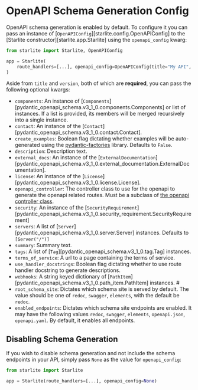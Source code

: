 # OpenAPI Schema Generation Config

OpenAPI schema generation is enabled by default. To configure it you can pass an instance of
[`OpenAPIConfig`][starlite.config.OpenAPIConfig] to the [Starlite constructor][starlite.app.Starlite]
using the `openapi_config` kwarg:

```python
from starlite import Starlite, OpenAPIConfig

app = Starlite(
    route_handlers=[...], openapi_config=OpenAPIConfig(title="My API", version="1.0.0")
)
```

Aside from `title` and `version`, both of which are **required**, you can pass the following optional kwargs:

- `components`: An instance of [`Components`][pydantic_openapi_schema.v3_1_0.components.Components] or list of instances.
  If a list is provided, its members will be merged recursively into a single instance.
- `contact`: An instance of the [`Contact`][pydantic_openapi_schema.v3_1_0.contact.Contact].
- `create_examples`: Boolean flag dictating whether examples will be auto-generated using
  the [pydantic-factories](https://github.com/starlite-api/pydantic-factories) library. Defaults to `False`.
- `description`: Description text.
- `external_docs`: An instance of
  the [`ExternalDocumentation`][pydantic_openapi_schema.v3_1_0.external_documentation.ExternalDocumentation].
- `license`: An instance of the [`License`][pydantic_openapi_schema.v3_1_0.license.License].
- `openapi_controller`: The controller class to use for the openapi to generate the openapi related routes. Must be a
  subclass of [the openapi controller class](3-openapi-controller.md).
- `security`: An instance of the [`SecurityRequirement`][pydantic_openapi_schema.v3_1_0.security_requirement.SecurityRequirement]
- `servers`: A list of [`Server`][pydantic_openapi_schema.v3_1_0.server.Server] instances. Defaults to `[Server("/")]`
- `summary`: Summary text.
- `tags`: A list of [`Tag`][pydantic_openapi_schema.v3_1_0.tag.Tag] instances.
- `terms_of_service`: A url to a page containing the terms of service.
- `use_handler_docstrings`: Boolean flag dictating whether to use route handler docstring to generate descriptions.
- `webhooks`: A string keyed dictionary of [`PathItem`][pydantic_openapi_schema.v3_1_0.path_item.PathItem] instances. #
- `root_schema_site`: Dictates which schema site is served by default.
  The value should be one of `redoc`, `swagger`, `elements`, with the default be `redoc`.
- `enabled_endpoints`: Dictates which schema site endpoints are enabled.
  It may have the following values `redoc`, `swagger`, `elements`, `openapi.json`, `openapi.yaml`. By default, it enables all endpoints.

## Disabling Schema Generation

If you wish to disable schema generation and not include the schema endpoints in your API, simply pass `None` as the
value for `openapi_config`:

```python
from starlite import Starlite

app = Starlite(route_handlers=[...], openapi_config=None)
```

